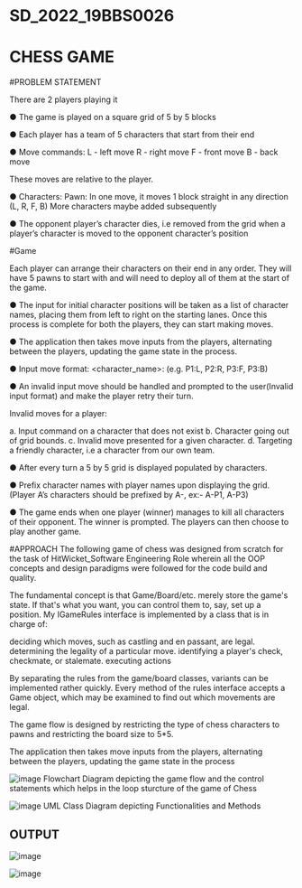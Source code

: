 # SD_2022_19BBS0026
# CHESS GAME

#PROBLEM STATEMENT

There are 2 players playing it


● The game is played on a square grid of 5 by 5 blocks

● Each player has a team of 5 characters that start from their end

● Move commands:
  L - left move
  R - right move
  F - front move
  B - back move

These moves are relative to the player.

● Characters:
    Pawn: In one move, it moves 1 block straight in any direction (L, R, F, B)
    More characters maybe added subsequently

● The opponent player’s character dies, i.e removed from the grid when a player’s
character is moved to the opponent character’s position


#Game

Each player can arrange their characters on their end in any order. They will have 5
pawns to start with and will need to deploy all of them at the start of the game.

● The input for initial character positions will be taken as a list of character names, placing
them from left to right on the starting lanes. Once this process is complete for both the
players, they can start making moves.

● The application then takes move inputs from the players, alternating between the
players, updating the game state in the process.

● Input move format: <character_name>:<move> (e.g. P1:L, P2:R, P3:F, P3:B)

  ● An invalid input move should be handled and prompted to the user(Invalid input format)
and make the player retry their turn.

  Invalid moves for a player:

  a. Input command on a character that does not exist
  b. Character going out of grid bounds.
  c. Invalid move presented for a given character.
  d. Targeting a friendly character, i.e a character from our own team.

  ● After every turn a 5 by 5 grid is displayed populated by characters.

  ● Prefix character names with player names upon displaying the grid. (Player A’s
characters should be prefixed by A-, ex:- A-P1, A-P3)

  ● The game ends when one player (winner) manages to kill all characters of their
opponent. The winner is prompted. The players can then choose to play another game.


#APPROACH
 The following game of chess was designed from scratch for the task of HitWicket_Software Engineering Role wherein all the OOP concepts and design paradigms were followed for the code build and quality.

The fundamental concept is that Game/Board/etc. merely store the game's state. If that's what you want, you can control them to, say, set up a position. My IGameRules interface is implemented by a class that is in charge of:

deciding which moves, such as castling and en passant, are legal.
determining the legality of a particular move.
identifying a player's check, checkmate, or stalemate.
executing actions

By separating the rules from the game/board classes, variants can be implemented rather quickly. Every method of the rules interface accepts a Game object, which may be examined to find out which movements are legal.

The game flow is designed by restricting the type of chess characters to pawns and restricting the board size to 5*5.

The application then takes move inputs from the players, alternating between the players, updating the game state in the process


  
![image](https://user-images.githubusercontent.com/61469874/189486857-68cb2a7d-1876-47fe-aa7b-e261d9693eb3.png)
Flowchart Diagram depicting the game flow and the control statements which helps in the loop sturcture of the game of Chess

![image](https://user-images.githubusercontent.com/61469874/189487135-de48ce4f-90d4-49b3-841f-fa8bf3ea4367.png)
UML Class Diagram depicting Functionalities and Methods


## OUTPUT
![image](https://user-images.githubusercontent.com/61469874/189484877-530112bf-35b8-4cb2-a994-2150fa9e1857.png)

![image](https://user-images.githubusercontent.com/61469874/189485072-4f9db0b6-e810-4133-a7e6-615a8448337f.png)


